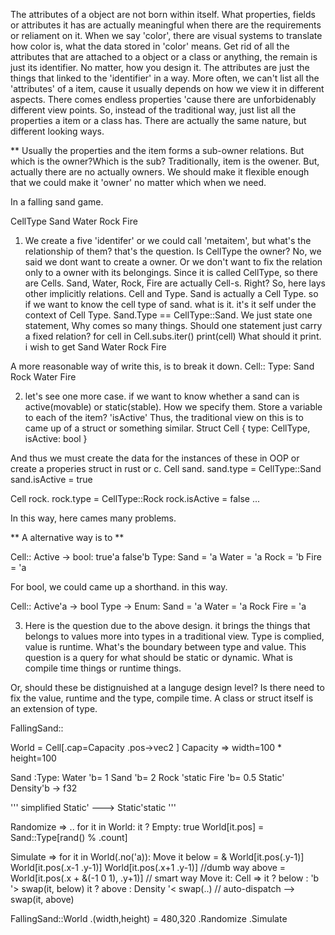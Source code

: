 The attributes of a object are not born within itself. What properties, fields or attributes it has are actually 
meaningful when there are the requirements or reliament on it. 
When we say 'color', there are visual systems to translate how color is, what the data stored in 'color' means.
Get rid of all the attributes that are attached to a object or a class or anything, the remain is just its
identifier.
No matter, how you design it. The attributes are just the things that linked to the 'identifier' in a way.
More often, we can't list all the 'attributes' of a item, cause it usually depends on how we view it in different 
aspects. There comes endless properties 'cause there are unforbidenably different view points.
So, instead of the traditional way, just list all the properties a item or a class has. There are actually the 
same nature, but different looking ways.


** Usually the properties and the item forms a sub-owner relations. But which is the owner?Which is the sub?
Traditionally, item is the owener. But, actually there are no actually owners. We should make it flexible enough
that we could make it 'owner' no matter which when we need. 

In a falling sand game.

CellType
    Sand
    Water
    Rock
    Fire

1.  We create a five 'identifer' or we could call 'metaitem',
but what's the relationship of them? that's the question.
Is CellType the owner?
No, we said we dont want to create a owner. Or we don't want to 
fix the relation only to a owner with its belongings.
Since it is called CellType, so there are Cells.
Sand, Water, Rock, Fire are actually Cell-s.
Right?
So, here lays other implicitly relations. Cell and Type.
Sand is actually a Cell Type.
so if we want to know the cell type of sand. what is it.
it's it self under the context of Cell Type.
Sand.Type == CellType::Sand.
We just state one statement, Why comes so many things. 
Should one statement just carry a fixed relation?
for cell in Cell.subs.iter()
    print(cell)
What should it print.
i wish to get Sand Water Rock Fire

A more reasonable way of write this, is to break it down.
Cell::
Type:
    Sand
    Rock
    Water
    Fire

2. let's see one more case.
if we want to know whether a sand can is active(movable) or static(stable).
How we specify them. Store a variable to  each of the item? 'isActive'
Thus, the traditional view on this is to came up of a struct or something similar.
Struct Cell {
    type: CellType,
    isActive: bool
}

And thus we must create the data for the instances of these in OOP or create a properies struct in rust or c.
Cell sand.
sand.type = CellType::Sand
sand.isActive = true

Cell rock.
rock.type = CellType::Rock
rock.isActive = false
...

In this way, here cames many problems. 


** A alternative way is to **

Cell::
Active -> bool:
    true'a
    false'b
Type:
    Sand =  'a
    Water = 'a
    Rock = 'b
    Fire = 'a

For bool, we could came up a shorthand.
in this way.

Cell::
Active'a -> bool
Type -> Enum:
    Sand =  'a
    Water = 'a
    Rock
    Fire = 'a


3. Here is the question due to the above design.
it brings the things that belongs to values more into types in a traditional view.
Type is complied, value is runtime.
 What's the boundary between type and value. 
This question is a query for what should be static or dynamic. 
What is compile time things or runtime things.

Or, should these be distignuished at a languge design level?
Is there need to fix the value, runtime and the type, compile time.
A class or struct itself is an extension of type. 

FallingSand::

World = Cell[.cap=Capacity .pos->vec2 ]
  Capacity => width=100 * height=100

Sand
  :Type:
    Water 'b= 1
    Sand 'b= 2
    Rock 'static 
    Fire 'b= 0.5
  Static'
  Density'b -> f32

''' simplified
Static' ---> Static'static
'''

Randomize =>
  ..
    for it in World:
      it ? Empty: true
        World[it.pos] = Sand::Type[rand() % .count]

Simulate
  =>
    for it in World(.no('a)):
      Move it
  below = & World[it.pos(.y-1)] World[it.pos(.x-1 .y-1)] World[it.pos(.x+1 .y-1)] //dumb way
  above = World[it.pos(.x + &(-1 0 1), .y+1)] // smart way
  Move it: Cell =>
    it ? below : 'b
      '> swap(it, below) 
    it ? above : Density
      '< swap(..) // auto-dispatch --> swap(it, above)

FallingSand::World
  .(width,height) = 480,320
  .Randomize
  .Simulate